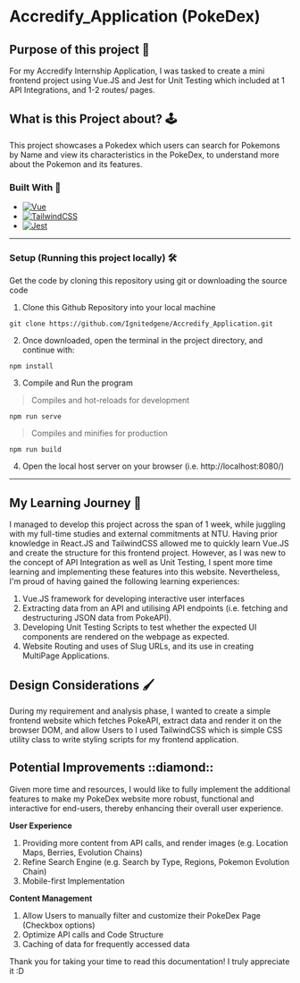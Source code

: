 # Accredify_Application (PokeDex) 

## Purpose of this project 🎯
For my Accredify Internship Application, I was tasked to create a mini frontend project using Vue.JS and Jest for Unit Testing which included at 1 API Integrations, and 1-2 routes/ pages. 

## What is this Project about? 🕹️
This project showcases a Pokedex which users can search for Pokemons by Name and view its characteristics in the PokeDex, to understand more about the Pokemon and its features.

### Built With 🔨

* [![Vue][Vue.js]][Vue-url]
* [![TailwindCSS][Tailwind.css]][Tailwind-url]
* [![Jest][Jest]][Vue-url]

<hr>

### Setup (Running this project locally) 🛠️
Get the code by cloning this repository using git or downloading the source code
1. Clone this Github Repository into your local machine 
```
git clone https://github.com/Ignitedgene/Accredify_Application.git
```

2. Once downloaded, open the terminal in the project directory, and continue with:
```
npm install
```

3. Compile and Run the program
> Compiles and hot-reloads for development
```
npm run serve
```

> Compiles and minifies for production
```
npm run build
```

4. Open the local host server on your browser (i.e. http://localhost:8080/)

<hr>

## My Learning Journey 📖
I managed to develop this project across the span of 1 week, while juggling with my full-time studies and external commitments at NTU. Having prior knowledge in React.JS and TailwindCSS allowed me to quickly learn Vue.JS and create the structure for this frontend project. However, as I was new to the concept of API Integration as well as Unit Testing, I spent more time learning and implementing these features into this website. Nevertheless, I'm proud of having gained the following learning experiences:
1. Vue.JS framework for developing interactive user interfaces 
2. Extracting data from an API and utilising API endpoints (i.e. fetching and destructuring JSON data from PokeAPI).
3. Developing Unit Testing Scripts to test whether the expected UI components are rendered on the webpage as expected.
4. Website Routing and uses of Slug URLs, and its use in creating MultiPage Applications.

## Design Considerations 🖌️
During my requirement and analysis phase, I wanted to create a simple frontend website which fetches PokeAPI, extract data and render it on the browser DOM, and allow Users to  I used TailwindCSS which is simple CSS utility class to write styling scripts for my frontend application.

## Potential Improvements ::diamond:: 
Given more time and resources, I would like to fully implement the additional features to make my PokeDex website more robust, functional and interactive for end-users, thereby enhancing their overall user experience. 

**User Experience**
1. Providing more content from API calls, and render images (e.g. Location Maps, Berries, Evolution Chains) 
2. Refine Search Engine (e.g. Search by Type, Regions, Pokemon Evolution Chain)
4. Mobile-first Implementation
 
**Content Management**
1. Allow Users to manually filter and customize their PokeDex Page (Checkbox options)  
2. Optimize API calls and Code Structure
3. Caching of data for frequently accessed data

Thank you for taking your time to read this documentation! I truly appreciate it :D

<!-- MARKDOWN LINKS & IMAGES -->
[Tailwind.css]: https://img.shields.io/badge/tailwindcss-%2338B2AC.svg?style=for-the-badge&logo=tailwind-css&logoColor=white
[Tailwind-url]: https://tailwindcss.com/
[Vue.js]: https://img.shields.io/badge/Vue.js-35495E?style=for-the-badge&logo=vuedotjs&logoColor=4FC08D
[Vue-url]: https://vuejs.org/
[Jest]: https://img.shields.io/badge/-jest-%23C21325?style=for-the-badge&logo=jest&logoColor=white
[Jest-url]: https://jestjs.io/
